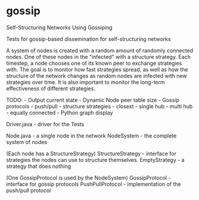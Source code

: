 gossip
======

Self-Structuring Networks Using Gossiping

Tests for gossip-based dissemination for self-structuring networks

A system of nodes is created with a random amount of randomly connected nodes.
One of these nodes in the "infected" with a structure strategy. Each timestep,
a node chooses one of its known peer to exchange strategies with. The goal is
to monitor how fast strategies spread, as well as how the structure of the
network changes as random nodes are infected with new strategies over time. It
is also important to monitor the long-term effectiveness of different
strategies.

TODO:
    - Output current state
    - Dynamic Node peer table size
    - Gossip protocols
        - push/pull
    - structure strategies
        - closest
        - single hub
        - multi hub
        - equally connected
    - Python graph display

Driver.java
    - driver for the Tests

Node.java
    - a single node in the network
NodeSystem
    - the complete system of nodes

(Each node has a StructureStrategy)
StructureStrategy
    - interface for strategies the nodes can use to structure themselves.
EmptyStrategy
    - a strategy that does nothing

(One GossipProtocol is used by the NodeSystem)
GossipProtocol
    - interface for gossip protocols
PushPullProtocol
    - implementation of the push/pull protocol
